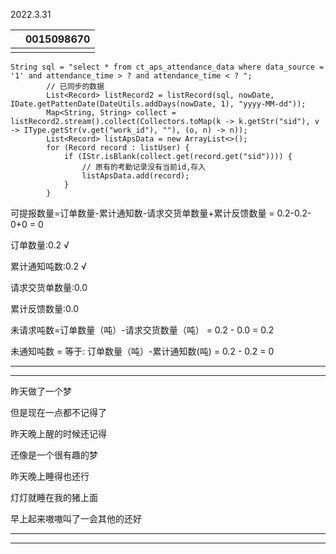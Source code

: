 2022.3.31

|      | 0015098670 |
| ---- | ---------- |
|      |            |



```
String sql = "select * from ct_aps_attendance_data where data_source = '1' and attendance_time > ? and attendance_time < ? ";
		// 已同步的数据
		List<Record> listRecord2 = listRecord(sql, nowDate, IDate.getPattenDate(DateUtils.addDays(nowDate, 1), "yyyy-MM-dd"));
		Map<String, String> collect = listRecord2.stream().collect(Collectors.toMap(k -> k.getStr("sid"), v -> IType.getStr(v.get("work_id"), ""), (o, n) -> n));
		List<Record> listApsData = new ArrayList<>();
		for (Record record : listUser) {
			if (IStr.isBlank(collect.get(record.get("sid")))) {
				// 原有的考勤记录没有当前id,存入
				listApsData.add(record);
			}
		}
```



可提报数量=订单数量-累计通知数-请求交货单数量+累计反馈数量  = 0.2-0.2-0+0 = 0



订单数量:0.2 √

累计通知吨数:0.2 √ 

请求交货单数量:0.0

累计反馈数量:0.0



未请求吨数=订单数量（吨）-请求交货数量（吨） = 0.2 - 0.0 = 0.2





未通知吨数 = 等于: 订单数量（吨）-累计通知数(吨) = 0.2 - 0.2 = 0

------------

-------------

昨天做了一个梦

但是现在一点都不记得了

昨天晚上醒的时候还记得

还像是一个很有趣的梦

昨天晚上睡得也还行

灯灯就睡在我的猪上面

早上起来嗷嗷叫了一会其他的还好

--------

----------

